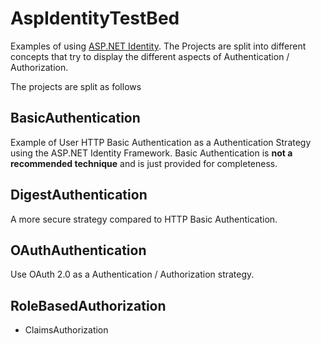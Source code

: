# AspIdentityTestBed
Examples of using [ASP.NET Identity](http://www.asp.net/identity). The Projects are split into different concepts that try to display the different 
aspects of Authentication / Authorization.

The projects are split as follows

## BasicAuthentication

Example of User HTTP Basic Authentication as a Authentication Strategy using the ASP.NET Identity Framework.
Basic Authentication is **not a recommended technique** and is just provided for completeness.

## DigestAuthentication

A more secure strategy compared to HTTP Basic Authentication.

## OAuthAuthentication

Use OAuth 2.0 as a Authentication / Authorization strategy.

## RoleBasedAuthorization

* ClaimsAuthorization


